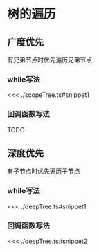 # 树的遍历

## 广度优先

有兄弟节点时优先遍历兄弟节点

### while写法

<<< ./scopeTree.ts#snippet1

### 回调函数写法

TODO

## 深度优先

有子节点时优先遍历子节点

### while写法

<<< ./deepTree.ts#snippet1

### 回调函数写法

<<< ./deepTree.ts#snippet2